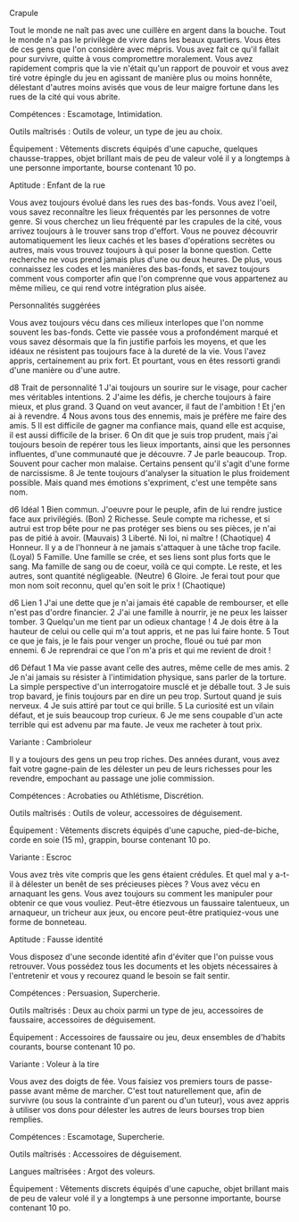 

Crapule

Tout le monde ne naît pas avec une cuillère en argent dans la bouche. Tout le monde n'a pas le privilège de vivre dans les beaux quartiers. Vous êtes de ces gens que l'on considère avec mépris. Vous avez fait ce qu'il fallait pour survivre, quitte à vous compromettre moralement. Vous avez rapidement compris que la vie n'était qu'un rapport de pouvoir et vous avez tiré votre épingle du jeu en agissant de manière plus ou moins honnête, délestant d'autres moins avisés que vous de leur maigre fortune dans les rues de la cité qui vous abrite.

Compétences : Escamotage, Intimidation.

Outils maîtrisés : Outils de voleur, un type de jeu au choix.

Équipement : Vêtements discrets équipés d'une capuche, quelques chausse-trappes, objet brillant mais de peu de valeur volé il y a longtemps à une personne importante, bourse contenant 10 po.

Aptitude : Enfant de la rue

Vous avez toujours évolué dans les rues des bas-fonds. Vous avez l'oeil, vous savez reconnaître les lieux fréquentés par les personnes de votre genre. Si vous cherchez un lieu fréquenté par les crapules de la cité, vous arrivez toujours à le trouver sans trop d'effort. Vous ne pouvez découvrir automatiquement les lieux cachés et les bases d'opérations secrètes ou autres, mais vous trouvez toujours à qui poser la bonne question. Cette recherche ne vous prend jamais plus d'une ou deux heures. De plus, vous connaissez les codes et les manières des bas-fonds, et savez toujours comment vous comporter afin que l'on comprenne que vous appartenez au même milieu, ce qui rend votre intégration plus aisée.

Personnalités suggérées

Vous avez toujours vécu dans ces milieux interlopes que l'on nomme souvent les bas-fonds. Cette vie passée vous a profondément marqué et vous savez désormais que la fin justifie parfois les moyens, et que les idéaux ne résistent pas toujours face à la dureté de la vie. Vous l'avez appris, certainement au prix fort. Et pourtant, vous en êtes ressorti grandi d'une manière ou d'une autre.

d8 Trait de personnalité
1 J'ai toujours un sourire sur le visage, pour cacher mes véritables intentions.
2 J'aime les défis, je cherche toujours à faire mieux, et plus grand.
3 Quand on veut avancer, il faut de l'ambition ! Et j'en ai à revendre.
4 Nous avons tous des ennemis, mais je préfère me faire des amis.
5 Il est difficile de gagner ma confiance mais, quand elle est acquise, il est aussi difficile de la briser.
6 On dit que je suis trop prudent, mais j'ai toujours besoin de repérer tous les lieux importants, ainsi que les personnes influentes, d'une communauté que je découvre.
7 Je parle beaucoup. Trop. Souvent pour cacher mon malaise. Certains pensent qu'il s'agit d'une forme de narcissisme.
8 Je tente toujours d'analyser la situation le plus froidement possible. Mais quand mes émotions s'expriment, c'est une tempête sans nom.

d6 Idéal
1 Bien commun. J'oeuvre pour le peuple, afin de lui rendre justice face aux privilégiés. (Bon)
2 Richesse. Seule compte ma richesse, et si autrui est trop bête pour ne pas protéger ses biens ou ses pièces, je n'ai pas de pitié à avoir. (Mauvais)
3 Liberté. Ni loi, ni maître ! (Chaotique)
4 Honneur. Il y a de l'honneur à ne jamais s'attaquer à une tâche trop facile. (Loyal)
5 Famille. Une famille se crée, et ses liens sont plus forts que le sang. Ma famille de sang ou de coeur, voilà ce qui compte. Le reste, et les autres, sont quantité négligeable. (Neutre)
6 Gloire. Je ferai tout pour que mon nom soit reconnu, quel qu'en soit le prix ! (Chaotique)

d6 Lien
1 J'ai une dette que je n'ai jamais été capable de rembourser, et elle n'est pas d'ordre financier.
2 J'ai une famille à nourrir, je ne peux les laisser tomber.
3 Quelqu'un me tient par un odieux chantage !
4 Je dois être à la hauteur de celui ou celle qui m'a tout appris, et ne pas lui faire honte.
5 Tout ce que je fais, je le fais pour venger un proche, floué ou tué par mon ennemi.
6 Je reprendrai ce que l'on m'a pris et qui me revient de droit !

d6 Défaut
1 Ma vie passe avant celle des autres, même celle de mes amis.
2 Je n'ai jamais su résister à l'intimidation physique, sans parler de la torture. La simple perspective d'un interrogatoire musclé et je déballe tout.
3 Je suis trop bavard, je finis toujours par en dire un peu trop. Surtout quand je suis nerveux.
4 Je suis attiré par tout ce qui brille.
5 La curiosité est un vilain défaut, et je suis beaucoup trop curieux.
6 Je me sens coupable d'un acte terrible qui est advenu par ma faute. Je veux me racheter à tout prix.

Variante : Cambrioleur

Il y a toujours des gens un peu trop riches. Des années durant, vous avez fait votre gagne-pain de les délester un peu de leurs richesses pour les revendre, empochant au passage une jolie commission.

Compétences : Acrobaties ou Athlétisme, Discrétion.

Outils maîtrisés : Outils de voleur, accessoires de déguisement.

Équipement : Vêtements discrets équipés d'une capuche, pied-de-biche, corde en soie (15 m), grappin, bourse contenant 10 po.

Variante : Escroc

Vous avez très vite compris que les gens étaient crédules. Et quel mal y a-t-il à délester un benêt de ses précieuses pièces ? Vous avez vécu en arnaquant les gens. Vous avez toujours su comment les manipuler pour obtenir ce que vous vouliez. Peut-être étiezvous un faussaire talentueux, un arnaqueur, un tricheur aux jeux, ou encore peut-être pratiquiez-vous une forme de bonneteau.

Aptitude : Fausse identité

Vous disposez d'une seconde identité afin d'éviter que l'on puisse vous retrouver. Vous possédez tous les documents et les objets nécessaires à l'entretenir et vous y recourez quand le besoin se fait sentir.

Compétences : Persuasion, Supercherie.

Outils maîtrisés : Deux au choix parmi un type de jeu, accessoires de faussaire, accessoires de déguisement.

Équipement : Accessoires de faussaire ou jeu, deux ensembles de d'habits courants, bourse contenant 10 po.

Variante : Voleur à la tire

Vous avez des doigts de fée. Vous faisiez vos premiers tours de passe-passe avant même de marcher. C'est tout naturellement que, afin de survivre (ou sous la contrainte d'un parent ou d'un tuteur), vous avez appris à utiliser vos dons pour délester les autres de leurs bourses trop bien remplies.

Compétences : Escamotage, Supercherie.

Outils maîtrisés : Accessoires de déguisement.

Langues maîtrisées : Argot des voleurs.

Équipement : Vêtements discrets équipés d'une capuche, objet brillant mais de peu de valeur volé il y a longtemps à une personne importante, bourse contenant 10 po.


